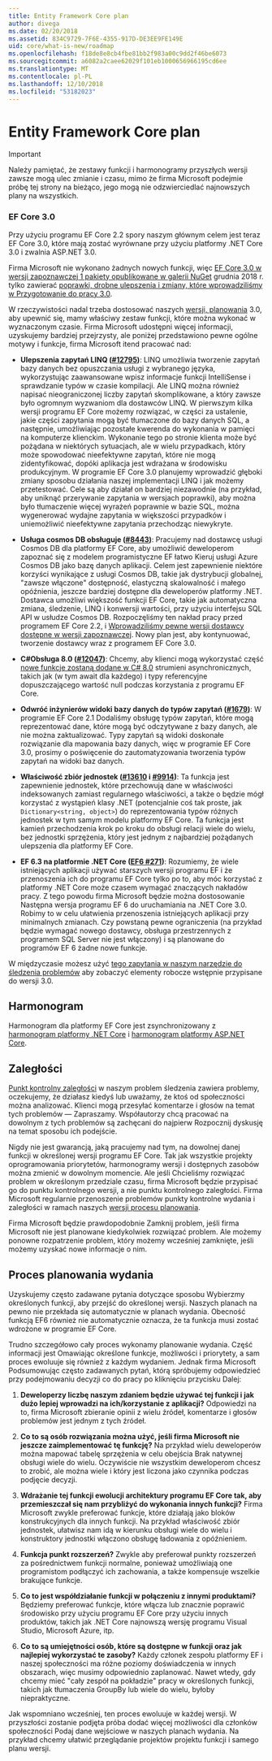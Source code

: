 ```yaml
---
title: Entity Framework Core plan
author: divega
ms.date: 02/20/2018
ms.assetid: 834C9729-7F6E-4355-917D-DE3EE9FE149E
uid: core/what-is-new/roadmap
ms.openlocfilehash: f18de8e8cb4fbe81bb2f983a00c9dd2f46be6073
ms.sourcegitcommit: a6082a2caee62029f101eb1000656966195cd6ee
ms.translationtype: MT
ms.contentlocale: pl-PL
ms.lasthandoff: 12/10/2018
ms.locfileid: "53182023"
---
```

# <a name="entity-framework-core-roadmap"></a>Entity Framework Core plan

> [!IMPORTANT]
> Należy pamiętać, że zestawy funkcji i harmonogramy przyszłych wersji zawsze mogą ulec zmianie i czasu, mimo że firma Microsoft podejmie próbę tej strony na bieżąco, jego mogą nie odzwierciedlać najnowszych plany na wszystkich.

### <a name="ef-core-30"></a>EF Core 3.0

Przy użyciu programu EF Core 2.2 spory naszym głównym celem jest teraz EF Core 3.0, które mają zostać wyrównane przy użyciu platformy .NET Core 3.0 i zwalnia ASP.NET 3.0.

Firma Microsoft nie wykonano żadnych nowych funkcji, więc [EF Core 3.0 w wersji zapoznawczej 1 pakiety opublikowane w galerii NuGet](https://www.nuget.org/packages/Microsoft.EntityFrameworkCore/3.0.0-preview.18572.1) grudnia 2018 r. tylko zawierać [poprawki, drobne ulepszenia i zmiany, które wprowadziliśmy w Przygotowanie do pracy 3.0](https://github.com/aspnet/EntityFrameworkCore/issues?q=is%3Aissue+milestone%3A3.0.0+is%3Aclosed+label%3Aclosed-fixed).

W rzeczywistości nadal trzeba dostosować naszych [wersji, planowania](#release-planning-process) 3.0, aby upewnić się, mamy właściwy zestaw funkcji, które można wykonać w wyznaczonym czasie.
Firma Microsoft udostępni więcej informacji, uzyskujemy bardziej przejrzysty, ale poniżej przedstawiono pewne ogólne motywy i funkcje, firma Microsoft itend pracować nad:

- **Ulepszenia zapytań LINQ ([#12795](https://github.com/aspnet/EntityFrameworkCore/issues/12795))**: LINQ umożliwia tworzenie zapytań bazy danych bez opuszczania usługi z wybranego języka, wykorzystując zaawansowane wpisz informacje funkcji IntelliSense i sprawdzanie typów w czasie kompilacji.
  Ale LINQ można również napisać nieograniczonej liczby zapytań skomplikowane, a który zawsze było ogromnym wyzwaniom dla dostawców LINQ.
  W pierwszym kilka wersji programu EF Core możemy rozwiązać, w części za ustalenie, jakie części zapytania mogą być tłumaczone do bazy danych SQL, a następnie, umożliwiając pozostałe kwerenda do wykonania w pamięci na komputerze klienckim.
  Wykonanie tego po stronie klienta może być pożądana w niektórych sytuacjach, ale w wielu przypadkach, który może spowodować nieefektywne zapytań, które nie mogą zidentyfikować, dopóki aplikacja jest wdrażana w środowisku produkcyjnym.
  W programie EF Core 3.0 planujemy wprowadzić głęboki zmiany sposobu działania naszej implementacji LINQ i jak możemy przetestować.
  Cele są aby działał on bardziej niezawodnie (na przykład, aby uniknąć przerywanie zapytania w wersjach poprawki), aby można było tłumaczenie więcej wyrażeń poprawnie w bazie SQL, można wygenerować wydajne zapytania w większości przypadków i uniemożliwić nieefektywne zapytania przechodząc niewykryte.

- **Usługa cosmos DB obsługuje ([#8443](https://github.com/aspnet/EntityFrameworkCore/issues/8443))**: Pracujemy nad dostawcę usługi Cosmos DB dla platformy EF Core, aby umożliwić deweloperom zapoznać się z modelem programistyczne EF łatwo Kieruj usługi Azure Cosmos DB jako bazę danych aplikacji.
  Celem jest zapewnienie niektóre korzyści wynikające z usługi Cosmos DB, takie jak dystrybucji globalnej, "zawsze włączone" dostępność, elastyczną skalowalność i małego opóźnienia, jeszcze bardziej dostępne dla deweloperów platformy .NET.
  Dostawca umożliwi większość funkcji EF Core, takie jak automatyczna zmiana, śledzenie, LINQ i konwersji wartości, przy użyciu interfejsu SQL API w usłudze Cosmos DB. Rozpoczęliśmy ten nakład pracy przed programem EF Core 2.2, i [Wprowadziliśmy pewne wersji dostawcy dostępne w wersji zapoznawczej](https://blogs.msdn.microsoft.com/dotnet/2018/10/17/announcing-entity-framework-core-2-2-preview-3/).
  Nowy plan jest, aby kontynuować, tworzenie dostawcy wraz z programem EF Core 3.0.   

- **C#Obsługa 8.0 ([#12047](https://github.com/aspnet/EntityFrameworkCore/issues/12047))**: Chcemy, aby klienci mogą wykorzystać część [nowe funkcje zostaną dodane w C# 8.0](https://blogs.msdn.microsoft.com/dotnet/2018/11/12/building-c-8-0/) strumieni asynchronicznych, takich jak (w tym await dla każdego) i typy referencyjne dopuszczającego wartość null podczas korzystania z programu EF Core.

- **Odwróć inżynierów widoki bazy danych do typów zapytań ([#1679](https://github.com/aspnet/EntityFrameworkCore/issues/1679))**: W programie EF Core 2.1 Dodaliśmy obsługę typów zapytań, które mogą reprezentować dane, które mogą być odczytywane z bazy danych, ale nie można zaktualizować.
  Typy zapytań są widoki doskonałe rozwiązanie dla mapowania bazy danych, więc w programie EF Core 3.0, prosimy o poświęcenie do zautomatyzowania tworzenia typów zapytań na widoki baz danych.

- **Właściwość zbiór jednostek ([#13610](https://github.com/aspnet/EntityFrameworkCore/issues/13610) i [#9914](https://github.com/aspnet/EntityFrameworkCore/issues/9914))**: Ta funkcja jest zapewnienie jednostek, które przechowują dane w właściwości indeksowanych zamiast regularnego właściwości, a także o będzie mógł korzystać z wystąpień klasy .NET (potencjalnie coś tak proste, jak `Dictionary<string, object>`) do reprezentowania typów różnych jednostek w tym samym modelu platformy EF Core.
  Ta funkcja jest kamień przechodzenia krok po kroku do obsługi relacji wiele do wielu, bez jednostki sprzężenia, który jest jednym z najbardziej pożądanych ulepszenia dla platformy EF Core.

- **EF 6.3 na platformie .NET Core ([EF6 #271](https://github.com/aspnet/EntityFramework6/issues/271))**: Rozumiemy, że wiele istniejących aplikacji używać starszych wersji programu EF i że przenoszenia ich do programu EF Core tylko po to, aby móc korzystać z platformy .NET Core może czasem wymagać znaczących nakładów pracy.
  Z tego powodu firma Microsoft będzie można dostosowanie Następna wersja programu EF 6 do uruchamiania na .NET Core 3.0.
  Robimy to w celu ułatwienia przenoszenia istniejących aplikacji przy minimalnych zmianach.
  Czy powstaną pewne ograniczenia (na przykład będzie wymagać nowego dostawcy, obsługa przestrzennych z programem SQL Server nie jest włączony) i są planowane do programów EF 6 żadne nowe funkcje.

W międzyczasie możesz użyć [tego zapytania w naszym narzędzie do śledzenia problemów](https://github.com/aspnet/EntityFrameworkCore/issues?q=is%3Aopen+is%3Aissue+milestone%3A3.0.0+sort%3Areactions-%2B1-desc) aby zobaczyć elementy robocze wstępnie przypisane do wersji 3.0.

## <a name="schedule"></a>Harmonogram

Harmonogram dla platformy EF Core jest zsynchronizowany z [harmonogram platformy .NET Core](https://github.com/dotnet/core/blob/master/roadmap.md) i [harmonogram platformy ASP.NET Core](https://github.com/aspnet/Home/wiki/Roadmap).

## <a name="backlog"></a>Zaległości

[Punkt kontrolny zaległości](https://github.com/aspnet/EntityFrameworkCore/issues?q=is%3Aopen+is%3Aissue+milestone%3ABacklog+sort%3Areactions-%2B1-desc) w naszym problem śledzenia zawiera problemy, oczekujemy, że działasz kiedyś lub uważamy, że ktoś od społeczności można analizować.
Klienci mogą przesyłać komentarze i głosów na temat tych problemów — Zapraszamy.
Współautorzy chcą pracować na dowolnym z tych problemów są zachęcani do najpierw Rozpocznij dyskusję na temat sposobu ich podejście.

Nigdy nie jest gwarancją, jaką pracujemy nad tym, na dowolnej danej funkcji w określonej wersji programu EF Core.
Tak jak wszystkie projekty oprogramowania priorytetów, harmonogramy wersji i dostępnych zasobów można zmienić w dowolnym momencie.
Ale jeśli Chcieliśmy rozwiązać problem w określonym przedziale czasu, firma Microsoft będzie przypisać go do punktu kontrolnego wersji, a nie punktu kontrolnego zaległości.
Firma Microsoft regularnie przenoszenie problemów punkty kontrolne wydania i zaległości w ramach naszych [wersji procesu planowania](#release-planning-process).

Firma Microsoft będzie prawdopodobnie Zamknij problem, jeśli firma Microsoft nie jest planowane kiedykolwiek rozwiązać problem.
Ale możemy ponowne rozpatrzenie problem, który możemy wcześniej zamknięte, jeśli możemy uzyskać nowe informacje o nim.

## <a name="release-planning-process"></a>Proces planowania wydania

Uzyskujemy często zadawane pytania dotyczące sposobu Wybierzmy określonych funkcji, aby przejść do określonej wersji.
Naszych planach na pewno nie przekłada się automatycznie w planach wydania.
Obecność funkcją EF6 również nie automatycznie oznacza, że ta funkcja musi zostać wdrożone w programie EF Core.

Trudno szczegółowo cały proces wykonamy planowanie wydania.
Część informacji jest Omawiając określone funkcje, możliwości i priorytety, a sam proces ewoluuje się również z każdym wydaniem.
Jednak firma Microsoft Podsumowując często zadawanych pytań, którą spróbujemy odpowiedzieć przy podejmowaniu decyzji co do pracy po kliknięciu przycisku Dalej:

1. **Deweloperzy liczbę naszym zdaniem będzie używać tej funkcji i jak dużo lepiej wprowadzi na ich/korzystanie z aplikacji?** Odpowiedzi na to, firma Microsoft zbieranie opinii z wielu źródeł, komentarze i głosów problemów jest jednym z tych źródeł.

2. **Co to są osób rozwiązania można użyć, jeśli firma Microsoft nie jeszcze zaimplementować tę funkcję?** Na przykład wielu deweloperów można mapować tabelę sprzężenia w celu obejścia Brak natywnej obsługi wiele do wielu. Oczywiście nie wszystkim deweloperom chcesz to zrobić, ale można wiele i który jest liczona jako czynnika podczas podjęcie decyzji.

3. **Wdrażanie tej funkcji ewolucji architektury programu EF Core tak, aby przemieszczał się nam przybliżyć do wykonania innych funkcji?** Firma Microsoft zwykle preferować funkcje, które działają jako bloków konstrukcyjnych dla innych funkcji. Na przykład właściwość zbiór jednostek, ułatwisz nam idą w kierunku obsługi wiele do wielu i konstruktory jednostki włączono obsługę ładowania z opóźnieniem. 

4. **Funkcja punkt rozszerzeń?** Zwykle aby preferował punkty rozszerzeń za pośrednictwem funkcji normalne, ponieważ umożliwiają one programistom podłączyć ich zachowania, a także kompensuje wszelkie brakujące funkcje. 

5. **Co to jest współdziałanie funkcji w połączeniu z innymi produktami?** Będziemy preferować funkcje, które włącza lub znacznie poprawić środowisko przy użyciu programu EF Core przy użyciu innych produktów, takich jak .NET Core najnowszą wersję programu Visual Studio, Microsoft Azure, itp.

6. **Co to są umiejętności osób, które są dostępne w funkcji oraz jak najlepiej wykorzystać te zasoby?** Każdy członek zespołu platformy EF i naszej społeczności ma różne poziomy doświadczenia w innych obszarach, więc musimy odpowiednio zaplanować. Nawet wtedy, gdy chcemy mieć "cały zespół na pokładzie" pracy w określonych funkcji, takich jak tłumaczenia GroupBy lub wiele do wielu, byłoby niepraktyczne.

Jak wspomniano wcześniej, ten proces ewoluuje w każdej wersji.
W przyszłości zostanie podjęta próba dodać więcej możliwości dla członków społeczności Podaj dane wejściowe w naszych planach wydania.
Na przykład chcemy ułatwić przeglądanie projektów projektu funkcji i samego planu wersji.
